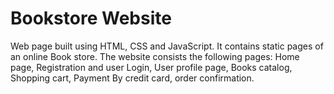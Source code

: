 # Bookstore Website

Web page built using HTML, CSS and JavaScript. It contains static pages of an online Book store. 
The website consists the following pages:
Home page, Registration and user Login, User profile page, Books catalog, Shopping cart, Payment By credit card, order confirmation.
